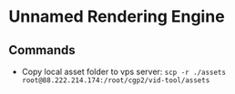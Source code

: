
# Unnamed Rendering Engine

## Commands

- Copy local asset folder to vps server: `scp -r ./assets root@88.222.214.174:/root/cgp2/vid-tool/assets`
